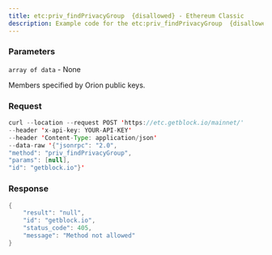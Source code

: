 ```yaml
---
title: etc:priv_findPrivacyGroup  {disallowed} - Ethereum Classic
description: Example code for the etc:priv_findPrivacyGroup  {disallowed} json-rpc method. Сomplete guide on how to use etc:priv_findPrivacyGroup  {disallowed} json-rpc in GetBlock.io Web3 documentation.
---
```


### Parameters


`array of data` - None

Members specified by Orion public keys.

### Request

``` java
curl --location --request POST 'https://etc.getblock.io/mainnet/' 
--header 'x-api-key: YOUR-API-KEY' 
--header 'Content-Type: application/json' 
--data-raw '{"jsonrpc": "2.0",
"method": "priv_findPrivacyGroup",
"params": [null],
"id": "getblock.io"}'
```

###  Response

``` java
{
    "result": "null",
    "id": "getblock.io",
    "status_code": 405,
    "message": "Method not allowed"
}
```

